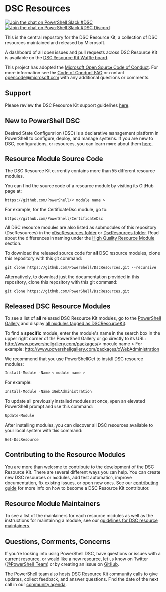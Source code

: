 # DSC Resources

[![Join the chat on PowerShell Slack #DSC](https://img.shields.io/badge/Slack-PowerShell-blue.svg)](https://j.mp/psslack)
[![Join the chat on PowerShell Slack #DSC Discord](https://img.shields.io/badge/Discord-PowerShell-blue.svg)](https://j.mp/psdiscord)

This is the central repository for the DSC Resource Kit, a collection of DSC
resources maintained and released by Microsoft.

A dashboard of all open issues and pull requests across DSC Resource Kit is
available on the [DSC Resource Kit Waffle board](http://waffle.io/powershell/dscresources).

This project has adopted the [Microsoft Open Source Code of Conduct](https://opensource.microsoft.com/codeofconduct/).
For more information see the [Code of Conduct FAQ](https://opensource.microsoft.com/codeofconduct/faq/)
or contact [opencode@microsoft.com](mailto:opencode@microsoft.com) with any additional
questions or comments.

## Support

Please review the DSC Resource Kit support guidelines [here](https://github.com/PowerShell/DscResources/tree/master/Supportability.md).

## New to PowerShell DSC

Desired State Configuration (DSC) is a declarative management platform in PowerShell
to configure, deploy, and manage systems.
If you are new to DSC, configurations, or resources, you can learn more about
them [here](https://docs.microsoft.com/en-us/powershell/dsc/overview).

## Resource Module Source Code

The DSC Resource Kit currently contains more than 55 different resource modules.

You can find the source code of a resource module by visiting its GitHub page at:

`https://github.com/PowerShell/< module name >`

For example, for the CertificateDsc module, go to:

`https://github.com/PowerShell/CertificateDsc`

All DSC resource modules are also listed as submodules of this repository (DscResources)
in the [xDscResources folder](https://github.com/PowerShell/DscResources/tree/master/xDscResources)
or [DscResources folder](https://github.com/PowerShell/DscResources/tree/master/DscResources).
Read about the differences in naming under the
[High Quality Resource Module](https://github.com/PowerShell/DscResources/blob/master/Naming.md#high-quality-resource-module)
section.

To download the released source code for **all** DSC resource modules, clone this
repository with this git command:

```shell
git clone https://github.com/PowerShell/DscResources.git --recursive
```

Alternatively, to download just the documentation provided in this repository, clone
this repository with this git command:

```shell
git clone https://github.com/PowerShell/DscResources.git
```

## Released DSC Resource Modules

To see a list of **all** released DSC Resource Kit modules, go to the
[PowerShell Gallery](http://www.powershellgallery.com/) and display
[all modules tagged as DSCResourceKit](http://www.powershellgallery.com/packages?q=Tags%3A%22DSCResourceKit%22).

To find a **specific** module, enter the module's name in the search box in the
upper right corner of the PowerShell Gallery or go directly to its URL:
http://www.powershellgallery.com/packages/< module name >
For example:
http://www.powershellgallery.com/packages/xWebAdministration

We recommend that you use PowerShellGet to install DSC resource modules:

```powershell
Install-Module -Name < module name >
```

For example:

```powershell
Install-Module -Name xWebAdministration
```

To update all previously installed modules at once, open an elevated PowerShell
prompt and use this command:

```powershell
Update-Module
```

After installing modules, you can discover all DSC resources available to your
local system with this command:

```powershell
Get-DscResource
```

## Contributing to the Resource Modules

You are more than welcome to contribute to the development of the DSC Resource Kit.
There are several different ways you can help. You can create new DSC resources or
modules, add test automation, improve documentation, fix existing issues, or open
new ones.
See our [contributing guide](https://github.com/PowerShell/DscResources/blob/master/CONTRIBUTING.md)
for more info on how to become a DSC Resource Kit contributor.

## Resource Module Maintainers

To see a list of the maintainers for each resource modules as well as the instructions
for maintaining a module, see our [guidelines for DSC resource maintainers](Maintainers.md).

## Questions, Comments, Concerns

If you're looking into using PowerShell DSC, have questions or issues with a current
resource, or would like a new resource, let us know on Twitter ([@PowerShell_Team](https://twitter.com/PowerShell_Team))
or by creating an issue on [GitHub](https://github.com/powershell/dscresources/issues).

The PowerShell team also hosts DSC Resource Kit community calls to give updates,
collect feedback, and answer questions. Find the date of the next call in our
[community agenda](CommunityAgenda.md).

